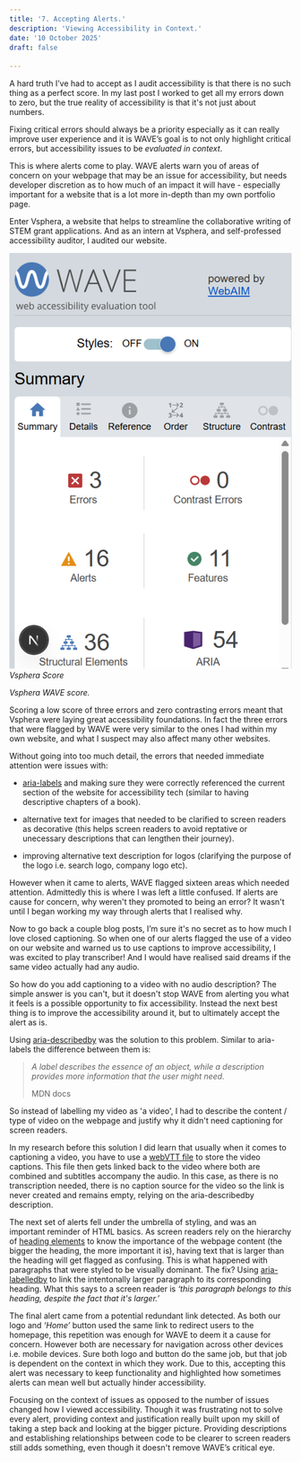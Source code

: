 ```yaml
---
title: '7. Accepting Alerts.'
description: 'Viewing Accessibility in Context.'
date: '10 October 2025' 
draft: false

---
```


A hard truth I’ve had to accept as I audit accessibility is that there is no such thing as a perfect score. In my last post I worked to get all my errors down to zero, but the true reality of accessibility is that it's not just about numbers.

Fixing critical errors should always be a priority especially as it can really improve user experience and it is WAVE’s goal is to not only highlight critical errors, but accessibility issues to be *evaluated in context*.

This is where alerts come to play. WAVE alerts warn you of areas of concern on your webpage that may be an issue for accessibility, but needs developer discretion as to how much of an impact it will have - especially important for a website that is a lot more in-depth than my own portfolio page.

Enter Vsphera, a website that helps to streamline the collaborative writing of STEM grant applications. And as an intern at Vsphera, and self-professed accessibility auditor, I audited our website.

![Screenshot of Vsphera score](./GrantFlowScore.png) 
*Vsphera Score*


*Vsphera WAVE score.*

Scoring a low score of three errors and zero contrasting errors meant that Vsphera were laying great accessibility foundations. In fact the three errors that were flagged by WAVE were very similar to the ones I had within my own website, and what I suspect may also affect many other websites. 

Without going into too much detail, the errors that needed immediate attention were issues with: 

- [aria-labels](https://developer.mozilla.org/en-US/docs/Web/Accessibility/ARIA/Reference/Attributes/aria-label) and making sure they were correctly referenced the current section of the website for accessibility tech (similar to having descriptive chapters of a book).

- alternative text for images that needed to be clarified to screen readers as decorative (this helps screen readers to avoid reptative or unecessary descriptions that can lengthen their journey). 

- improving alternative text description for logos (clarifying the purpose of the logo i.e. search logo, company logo etc).

However when it came to alerts, WAVE flagged sixteen areas which needed attention. Admittedly this is where I was left a little confused. If alerts are cause for concern, why weren't they promoted to being an error? It wasn't until I began working my way through alerts that I realised why. 

Now to go back a couple blog posts, I’m sure it's no secret as to how much I love closed captioning. So when one of our alerts flagged the use of a video on our website and warned us to use captions to improve accessibility, I was excited to play transcriber! And I would have realised said dreams if the same video actually had any audio. 

So how do you add captioning to a video with no audio description? The simple answer is you can't, but it doesn't stop WAVE from alerting you what it feels is a possible opportunity to fix accessibility. Instead the next best thing is to improve the accessibility around it, but to ultimately accept the alert as is. 

Using [aria-describedby](https://developer.mozilla.org/en-US/docs/Web/Accessibility/ARIA/Reference/Attributes/aria-describedby) was the solution to this problem. Similar to aria-labels the difference between them is: 

> *A label describes the essence of an object, while a description provides more information that the user might need.*
>
> MDN docs
>

So instead of labelling my video as 'a video', I had to describe the content / type of video on the webpage and justify why it didn't need captioning for screen readers. 

In my research before this solution I did learn that usually when it comes to captioning a video, you have to use a [webVTT file](https://developer.mozilla.org/en-US/docs/Web/API/WebVTT_API/Web_Video_Text_Tracks_Format) to store the video captions. This file then gets linked back to the video where both are combined and subtitles accompany the audio. In this case, as there is no transcription needed, there is no caption source for the video so the link is never created and remains empty, relying on the aria-describedby description. 

The next set of alerts fell under the umbrella of styling, and was an important reminder of HTML basics. As screen readers rely on the hierarchy of [heading elements](https://www.w3schools.com/html/html_headings.asp) to know the importance of the webpage content (the bigger the heading, the more important it is), having text that is larger than the heading will get flagged as confusing. This is what happened with paragraphs that were styled to be visually dominant. The fix? Using [aria-labelledby](https://developer.mozilla.org/en-US/docs/Web/Accessibility/ARIA/Reference/Attributes/aria-labelledby) to link the intentonally larger paragraph to its corresponding heading. What this says to a screen reader is *‘this paragraph belongs to this heading, despite the fact that it's larger.’*

The final alert came from a potential redundant link detected. As both our logo and *‘Home’* button used the same link to redirect users to the homepage, this repetition was enough for WAVE to deem it a cause for concern. However both are necessary for navigation across other devices i.e. mobile devices. Sure both logo and button do the same job, but that job is dependent on the context in which they work. Due to this, accepting this alert was necessary to keep functionality and highlighted how sometimes alerts can mean well but actually hinder accessibility. 

Focusing on the context of issues as opposed to the number of issues changed how I viewed accessibility. Though it was frustrating not to solve every alert, providing context and justification really built upon my skill of taking a step back and looking at the bigger picture. Providing descriptions and establishing relationships between code to be clearer to screen readers still adds something, even though it doesn't remove WAVE’s critical eye.  
